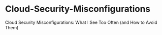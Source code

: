 # Cloud-Security-Misconfigurations
 Cloud Security Misconfigurations: What I See Too Often (and How to Avoid Them)

